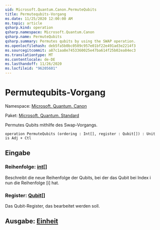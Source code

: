 ```yaml
---
uid: Microsoft.Quantum.Canon.PermuteQubits
title: Permutequbits-Vorgang
ms.date: 11/25/2020 12:00:00 AM
ms.topic: article
qsharp.kind: operation
qsharp.namespace: Microsoft.Quantum.Canon
qsharp.name: PermuteQubits
qsharp.summary: Permutes qubits by using the SWAP operation.
ms.openlocfilehash: deb5fa5b0bc0509c957e01bf22e491ad3e2214f3
ms.sourcegitcommit: a87c1aa8e7453360025e47ba614f25b02ea84ec3
ms.translationtype: MT
ms.contentlocale: de-DE
ms.lasthandoff: 11/26/2020
ms.locfileid: "96205601"
---
```

# <a name="permutequbits-operation"></a>Permutequbits-Vorgang

Namespace: [Microsoft. Quantum. Canon](xref:Microsoft.Quantum.Canon)

Paket: [Microsoft. Quantum. Standard](https://nuget.org/packages/Microsoft.Quantum.Standard)


Permutes Qubits mithilfe des Swap-Vorgangs.

```qsharp
operation PermuteQubits (ordering : Int[], register : Qubit[]) : Unit is Adj + Ctl
```


## <a name="input"></a>Eingabe

### <a name="ordering--int"></a>Reihenfolge: [int](xref:microsoft.quantum.lang-ref.int)[]

Beschreibt die neue Reihenfolge der Qubits, bei der das Qubit bei Index i nun die Reihenfolge [i] hat.


### <a name="register--qubit"></a>Register: [Qubit](xref:microsoft.quantum.lang-ref.qubit)[]

Das Qubit-Register, das bearbeitet werden soll.



## <a name="output--unit"></a>Ausgabe: [Einheit](xref:microsoft.quantum.lang-ref.unit)

